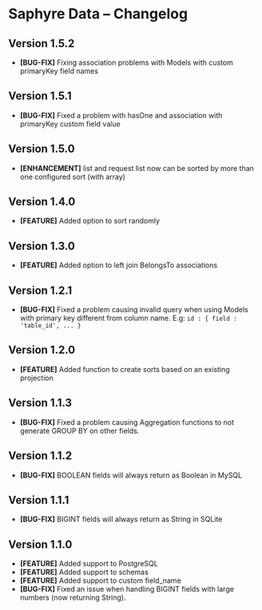 # Saphyre Data – Changelog

## Version 1.5.2
* **[BUG-FIX]** Fixing association problems with Models with custom primaryKey field names

## Version 1.5.1
* **[BUG-FIX]** Fixed a problem with hasOne and association with primaryKey custom field value

## Version 1.5.0
* **[ENHANCEMENT]** list and request list now can be sorted by more than one configured sort (with array)

## Version 1.4.0
* **[FEATURE]** Added option to sort randomly

## Version 1.3.0
* **[FEATURE]** Added option to left join BelongsTo associations

## Version 1.2.1
* **[BUG-FIX]** Fixed a problem causing invalid query when using Models with primary key different from column name. E.g: `id : { field : 'table_id', ... }`

## Version 1.2.0
* **[FEATURE]** Added function to create sorts based on an existing projection

## Version 1.1.3
* **[BUG-FIX]** Fixed a problem causing Aggregation functions to not generate GROUP BY on other fields.

## Version 1.1.2
* **[BUG-FIX]** BOOLEAN fields will always return as Boolean in MySQL

## Version 1.1.1
* **[BUG-FIX]** BIGINT fields will always return as String in SQLite

## Version 1.1.0
* **[FEATURE]** Added support to PostgreSQL
* **[FEATURE]** Added support to schemas
* **[FEATURE]** Added support to custom field_name
* **[BUG-FIX]** Fixed an issue when handling BIGINT fields with large numbers (now returning String).
